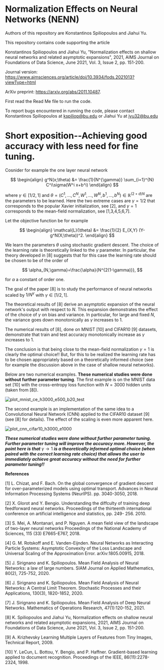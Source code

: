 # Normalization Effects on Neural Networks (NENN)

Authors of this repository are Konstantinos Spiliopoulos and Jiahui Yu.

This repository contains code supporting the article

Konstantinos Spiliopoulos and Jiahui Yu, "Normalization effects on shallow neural networks and related asymptotic expansions", 2021, AIMS Journal on Foundations of Data Science, June 2021, Vol. 3, Issue 2, pp. 151-200.

Journal version: https://www.aimsciences.org/article/doi/10.3934/fods.2021013?viewType=html

ArXiv preprint: https://arxiv.org/abs/2011.10487.

First read the Read Me file to run the code.

To report bugs encountered in running the code, please contact Konstantinos Spiliopoulos at kspiliop@bu.edu or Jiahui Yu at jyu32@bu.edu

# Short exposition--Achieving good accuracy with less need for fine tuning. 

Cosnider for example the one layer neural network

$$
\begin{align}
g^N(x;\theta) &= \frac{1}{N^{\gamma}} \sum_{i=1}^{N} C^i\sigma(W^i x+b^i)
\end{align}
$$

where $\gamma\in[1/2,1]$ and $\theta = (C^1,\ldots, C^N, W^1, \ldots, W^N, b^1,\dots, b^N) \in \mathbb{R}^{(2+d)N}$ are the parameters to be learned. Here the two extreme cases are $\gamma=1/2$ that
corresponds to the popular Xavier initialization, see [2], and $\gamma=1$ corresponds to the mean-field normalization, see [1,3,4,5,6,7]. 

Let the objective function be for example

$$
\begin{align}
\mathcal{L}(\theta) &= \frac{1}{2} E_{X,Y} (Y-g^N(X;\theta))^2.
\end{align}
$$

We learn the parameters $\theta$ using stochastic gradient descent. The choice of the learning rate is theoretically linked to the $\gamma$ parameter. In particular, the theory developed in [8] suggests that for this case the learning rate should be chosen to be of the order of

$$
\alpha_{N,\gamma}=\frac{\alpha}{N^{2(1-\gamma)}},
$$

for $\alpha$ a constant of order one.

The goal of the paper [8] is to study  the performance of neural networks scaled by $1/N^{\gamma}$ with $\gamma\in [1/2, 1]$. 

The theoretical results of [8] derive an asymptotic expansion of the neural network's output with respect to $N$. This expansion demonstrates the effect of the choice of  $\gamma$ on bias and variance. In particular, for large and fixed $N$, the variance goes down monotonically as $\gamma$ increases to $1$.

The numerical results of [8], done on MNIST [10] and CIFAR10 [9] datasets, demonstrate that train and test accuracy monotonically increase as $\gamma$ increases to $1$. 

The conclusion is that being close to the mean-field normalization $\gamma=1$ is clearly the optimal choice!! But, for this to be realized the learning rate has to be chosen appropriately based on a theoretically informed choice (see for example the discussion above in the case of shallow neural networks).

Below are two numerical examples. **These numerical studies were done without further parameter tuning**.  The first example is on the MNIST data set [10] with the cross-entropy loss function with $N=3000$ hidden units (taken from [8]). 

![plot_mnist_ce_h3000_e500_b20_test](https://user-images.githubusercontent.com/106413949/172763587-1c41126e-368a-4f5f-8ab1-5c1b917dcc23.png)

The second example is an implementation of the same idea to a Convolutional Neural Network  (CNN) applied to the CIFAR10 dataset [9] (see [8] for details). The effect of the scaling is even more apparent here. 

![plot_cnn_cifar10_h3000_e1000](https://user-images.githubusercontent.com/106413949/172856057-dd0087bb-1d3a-4629-9b99-bd5ff1769185.png)

***These numerical studies were done without further parameter tuning. Further parameter tuning will improve the accuracy more. However, the point here is that*** $\gamma \rightarrow 1$ ***is a theoretically informed optimal choice (when paired with the correct learning rate choice) that allows the user to immediately achieve great accuracy without the need for further parameter tuning!!***







**References**

[1] L. Chizat, and F. Bach. On the global convergence of gradient descent for over-parameterized models
using optimal transport. Advances in Neural Information Processing Systems (NeurIPS). pp. 3040-3050,
2018.

[2] X. Glorot and Y. Bengio. Understanding the diffculty of training deep feedforward neural networks.
Proceedings of the thirteenth international conference on artificial intelligence and statistics, pp. 249-
256. 2010.

[3] S. Mei, A. Montanari, and P. Nguyen. A mean field view of the landscape of two-layer neural networks
Proceedings of the National Academy of Sciences, 115 (33) E7665-E767, 2018.

[4] G. M. Rotskoff and E. Vanden-Eijnden. Neural Networks as Interacting Particle Systems: Asymptotic
Convexity of the Loss Landscape and Universal Scaling of the Approximation Error. arXiv:1805.00915,
2018.

[5] J. Sirignano and K. Spiliopoulos. Mean Field Analysis of Neural Networks: a law of large numbers.
SIAM Journal on Applied Mathematics, 80(2), 725-752, 2020.

[6] J. Sirignano and K. Spiliopoulos. Mean Field Analysis of Neural Networks: A Central Limit Theorem.
Stochastic Processes and their Applications, 130(3), 1820-1852, 2020.

[7] J. Sirignano and K. Spiliopoulos. Mean Field Analysis of Deep Neural Networks. Mathematics of
Operations Research, 47(1):120-152, 2021.

[8] K. Spiliopoulos and Jiahui Yu, Normalization effects on shallow neural networks and related asymptotic expansions, 2021, AIMS Journal on Foundations of Data Science, June 2021, Vol. 3, Issue 2, pp. 151-200.

[9] A. Krizhevsky Learning Multiple Layers of Features from Tiny Images, Technical Report, 2009.

[10] Y. LeCun, L. Bottou, Y. Bengio, and P. Haffner. Gradient-based learning applied to document recognition.
Proceedings of the IEEE, 86(11):2278-2324, 1998.
